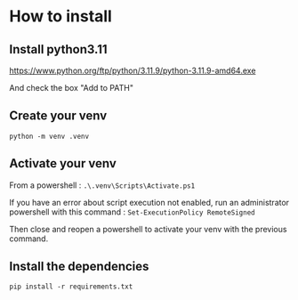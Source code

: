 # How to install

## Install python3.11
https://www.python.org/ftp/python/3.11.9/python-3.11.9-amd64.exe

And check the box "Add to PATH"

## Create your venv
`python -m venv .venv`

## Activate your venv
From a powershell :
`.\.venv\Scripts\Activate.ps1`

If you have an error about script execution not enabled, run an administrator powershell with this command : `Set-ExecutionPolicy RemoteSigned`

Then close and reopen a powershell to activate your venv with the previous command.

## Install the dependencies
`pip install -r requirements.txt`
